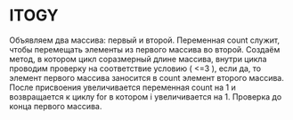 # ITOGY


Объявляем два массива: первый и второй. 
Переменная count служит, чтобы перемещать элементы из первого массива во второй. 
Создаём метод, в котором цикл соразмерный длине массива, 
внутри цикла проводим проверку на соответствие условию ( <=3 ), 
если да, то элемент первого массива заносится в count элемент второго массива. 
После присвоения увеличивается переменная count на 1 и возвращается к циклу for в котором i увеличивается на 1. 
Проверка до конца первого массива.